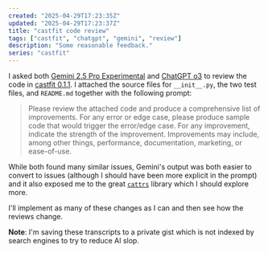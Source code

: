 ```yaml
---
created: "2025-04-29T17:23:35Z"
updated: "2025-04-29T17:23:37Z"
title: "castfit code review"
tags: ["castfit", "chatgpt", "gemini", "review"]
description: "Some reasonable feedback."
series: "castfit"
---
```


I asked both [Gemini 2.5 Pro Experimental][1] and [ChatGPT o3][2] to review the code in [castfit 0.1.1]. I attached the source files for `__init__.py`, the two test files, and `README.md` together with the following prompt:

> Please review the attached code and produce a comprehensive list of improvements. For any error or edge case, please produce sample code that would trigger the error/edge case. For any improvement, indicate the strength of the improvement. Improvements may include, among other things, performance, documentation, marketing, or ease-of-use.

While both found many similar issues, Gemini's output was both easier to convert to issues (although I should have been more explicit in the prompt) and it also exposed me to the great [`cattrs`](https://catt.rs/en/stable/) library which I should explore more.

I'll implement as many of these changes as I can and then see how the reviews change.

**Note**: I'm saving these transcripts to a private gist which is not indexed by search engines to try to reduce AI slop.

[castfit 0.1.1]: /blog/2025/04/castfit-0.1.1.html
[1]: https://gist.github.com/metaist/7691e5306a246a86b4f195075d95deec#file-2025-04-29-transcript-gemini-reviews-castfit-md
[2]: https://gist.github.com/metaist/7691e5306a246a86b4f195075d95deec#file-2025-04-29-transcript-chatgpt-reviews-castfit-md
